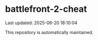 # battlefront-2-cheat

Last updated: 2025-06-20 18:10:04

This repository is automatically maintained.
